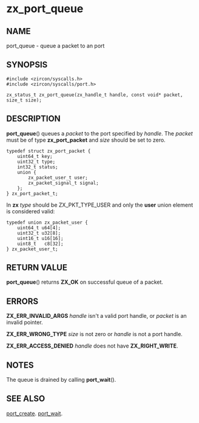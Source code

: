 # zx_port_queue

## NAME

port_queue - queue a packet to an port

## SYNOPSIS

```
#include <zircon/syscalls.h>
#include <zircon/syscalls/port.h>

zx_status_t zx_port_queue(zx_handle_t handle, const void* packet, size_t size);

```

## DESCRIPTION

**port_queue**() queues a *packet* to the port specified
by *handle*. The *packet* must be of type **zx_port_packet** and
*size* should be set to zero.

```
typedef struct zx_port_packet {
    uint64_t key;
    uint32_t type;
    int32_t status;
    union {
        zx_packet_user_t user;
        zx_packet_signal_t signal;
    };
} zx_port_packet_t;

```

In **zx** *type* should be ZX_PKT_TYPE_USER and only the **user**
union element is considered valid:

```
typedef union zx_packet_user {
    uint64_t u64[4];
    uint32_t u32[8];
    uint16_t u16[16];
    uint8_t   c8[32];
} zx_packet_user_t;

```

## RETURN VALUE

**port_queue**() returns **ZX_OK** on successful queue of a packet.

## ERRORS

**ZX_ERR_INVALID_ARGS**  *handle* isn't a valid port handle, or
*packet* is an invalid pointer.

**ZX_ERR_WRONG_TYPE** *size* is not zero or *handle* is not a port
handle.

**ZX_ERR_ACCESS_DENIED**  *handle* does not have **ZX_RIGHT_WRITE**.

## NOTES

The queue is drained by calling **port_wait**().


## SEE ALSO

[port_create](port_create.md).
[port_wait](port_wait.md).
